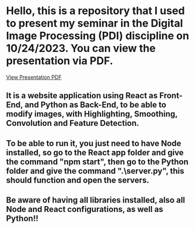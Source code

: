 # Hello, this is a repository that I used to present my seminar in the Digital Image Processing (PDI) discipline on 10/24/2023. You can view the presentation via PDF. 
[View Presentation PDF](Slide-Seminário-PDI.pdf)


<h2>It is a website application using React as Front-End, and Python as Back-End, to be able to modify images, with Highlighting, Smoothing, Convolution and Feature Detection.</h2>

<h2>To be able to run it, you just need to have Node installed, so go to the React app folder and give the command "npm start", then go to the Python folder and give the command ".\server.py", this should function and open the servers.</h2>

<h2>Be aware of having all libraries installed, also all Node and React configurations, as well as Python!!</h2>
